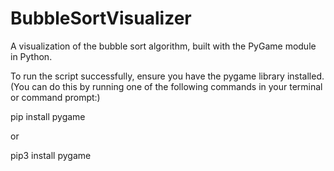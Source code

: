 # BubbleSortVisualizer
A visualization of the bubble sort algorithm, built with the PyGame module in Python.

To run the script successfully, ensure you have the pygame library installed.
(You can do this by running one of the following commands in your terminal or command prompt:)

pip install pygame

or

pip3 install pygame
